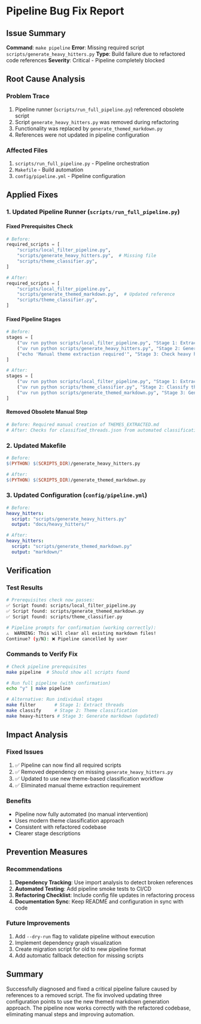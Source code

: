 # Pipeline Bug Fix Report

## Issue Summary
**Command**: `make pipeline`
**Error**: Missing required script `scripts/generate_heavy_hitters.py`
**Type**: Build failure due to refactored code references
**Severity**: Critical - Pipeline completely blocked

## Root Cause Analysis

### Problem Trace
1. Pipeline runner (`scripts/run_full_pipeline.py`) referenced obsolete script
2. Script `generate_heavy_hitters.py` was removed during refactoring
3. Functionality was replaced by `generate_themed_markdown.py`
4. References were not updated in pipeline configuration

### Affected Files
1. `scripts/run_full_pipeline.py` - Pipeline orchestration
2. `Makefile` - Build automation
3. `config/pipeline.yml` - Pipeline configuration

## Applied Fixes

### 1. Updated Pipeline Runner (`scripts/run_full_pipeline.py`)

#### Fixed Prerequisites Check
```python
# Before:
required_scripts = [
    "scripts/local_filter_pipeline.py",
    "scripts/generate_heavy_hitters.py",  # Missing file
    "scripts/theme_classifier.py",
]

# After:
required_scripts = [
    "scripts/local_filter_pipeline.py",
    "scripts/generate_themed_markdown.py",  # Updated reference
    "scripts/theme_classifier.py",
]
```

#### Fixed Pipeline Stages
```python
# Before:
stages = [
    ("uv run python scripts/local_filter_pipeline.py", "Stage 1: Extract threads"),
    ("uv run python scripts/generate_heavy_hitters.py", "Stage 2: Generate heavy hitters"),
    ("echo 'Manual theme extraction required'", "Stage 3: Check heavy hitters"),
]

# After:
stages = [
    ("uv run python scripts/local_filter_pipeline.py", "Stage 1: Extract threads"),
    ("uv run python scripts/theme_classifier.py", "Stage 2: Classify themes"),
    ("uv run python scripts/generate_themed_markdown.py", "Stage 3: Generate markdown"),
]
```

#### Removed Obsolete Manual Step
```python
# Before: Required manual creation of THEMES_EXTRACTED.md
# After: Checks for classified_threads.json from automated classification
```

### 2. Updated Makefile

```makefile
# Before:
$(PYTHON) $(SCRIPTS_DIR)/generate_heavy_hitters.py

# After:
$(PYTHON) $(SCRIPTS_DIR)/generate_themed_markdown.py
```

### 3. Updated Configuration (`config/pipeline.yml`)

```yaml
# Before:
heavy_hitters:
  script: "scripts/generate_heavy_hitters.py"
  output: "docs/heavy_hitters/"

# After:
heavy_hitters:
  script: "scripts/generate_themed_markdown.py"
  output: "markdown/"
```

## Verification

### Test Results
```bash
# Prerequisites check now passes:
✅ Script found: scripts/local_filter_pipeline.py
✅ Script found: scripts/generate_themed_markdown.py
✅ Script found: scripts/theme_classifier.py

# Pipeline prompts for confirmation (working correctly):
⚠️  WARNING: This will clear all existing markdown files!
Continue? (y/N): ❌ Pipeline cancelled by user
```

### Commands to Verify Fix
```bash
# Check pipeline prerequisites
make pipeline  # Should show all scripts found

# Run full pipeline (with confirmation)
echo "y" | make pipeline

# Alternative: Run individual stages
make filter       # Stage 1: Extract threads
make classify     # Stage 2: Theme classification
make heavy-hitters # Stage 3: Generate markdown (updated)
```

## Impact Analysis

### Fixed Issues
1. ✅ Pipeline can now find all required scripts
2. ✅ Removed dependency on missing `generate_heavy_hitters.py`
3. ✅ Updated to use new theme-based classification workflow
4. ✅ Eliminated manual theme extraction requirement

### Benefits
- Pipeline now fully automated (no manual intervention)
- Uses modern theme classification approach
- Consistent with refactored codebase
- Clearer stage descriptions

## Prevention Measures

### Recommendations
1. **Dependency Tracking**: Use import analysis to detect broken references
2. **Automated Testing**: Add pipeline smoke tests to CI/CD
3. **Refactoring Checklist**: Include config file updates in refactoring process
4. **Documentation Sync**: Keep README and configuration in sync with code

### Future Improvements
1. Add `--dry-run` flag to validate pipeline without execution
2. Implement dependency graph visualization
3. Create migration script for old to new pipeline format
4. Add automatic fallback detection for missing scripts

## Summary

Successfully diagnosed and fixed a critical pipeline failure caused by references to a removed script. The fix involved updating three configuration points to use the new themed markdown generation approach. The pipeline now works correctly with the refactored codebase, eliminating manual steps and improving automation.